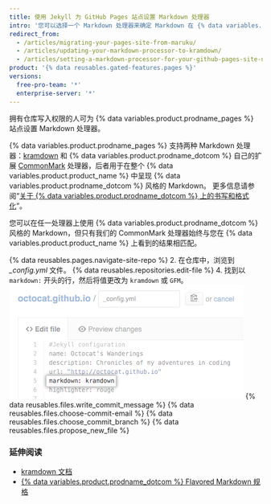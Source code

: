 ```yaml
---
title: 使用 Jekyll 为 GitHub Pages 站点设置 Markdown 处理器
intro: '您可以选择一个 Markdown 处理器来确定 Markdown 在 {% data variables.product.prodname_pages %} 站点上的呈现方式。'
redirect_from:
  - /articles/migrating-your-pages-site-from-maruku/
  - /articles/updating-your-markdown-processor-to-kramdown/
  - /articles/setting-a-markdown-processor-for-your-github-pages-site-using-jekyll
product: '{% data reusables.gated-features.pages %}'
versions:
  free-pro-team: '*'
  enterprise-server: '*'
---
```


拥有仓库写入权限的人可为 {% data variables.product.prodname_pages %} 站点设置 Markdown 处理器。

{% data variables.product.prodname_pages %} 支持两种 Markdown 处理器：[kramdown](http://kramdown.gettalong.org/) 和 {% data variables.product.prodname_dotcom %} 自己的扩展 [CommonMark](https://commonmark.org/) 处理器，后者用于在整个 {% data variables.product.product_name %} 中呈现 {% data variables.product.prodname_dotcom %} 风格的 Markdown。 更多信息请参阅“[关于 {% data variables.product.prodname_dotcom %} 上的书写和格式化](/articles/about-writing-and-formatting-on-github)”。

您可以在任一处理器上使用 {% data variables.product.prodname_dotcom %} 风格的 Markdown，但只有我们的 CommonMark 处理器始终与您在 {% data variables.product.product_name %} 上看到的结果相匹配。

{% data reusables.pages.navigate-site-repo %}
2. 在仓库中，浏览到 *_config.yml* 文件。
{% data reusables.repositories.edit-file %}
4. 找到以 `markdown:` 开头的行，然后将值更改为 `kramdown` 或 `GFM`。 ![config.yml 中的 Markdown 设置](/assets/images/help/pages/config-markdown-value.png)
{% data reusables.files.write_commit_message %}
{% data reusables.files.choose-commit-email %}
{% data reusables.files.choose_commit_branch %}
{% data reusables.files.propose_new_file %}

### 延伸阅读

- [kramdown 文档](https://kramdown.gettalong.org/documentation.html)
- [{% data variables.product.prodname_dotcom %} Flavored Markdown 规格](https://github.github.com/gfm/)
